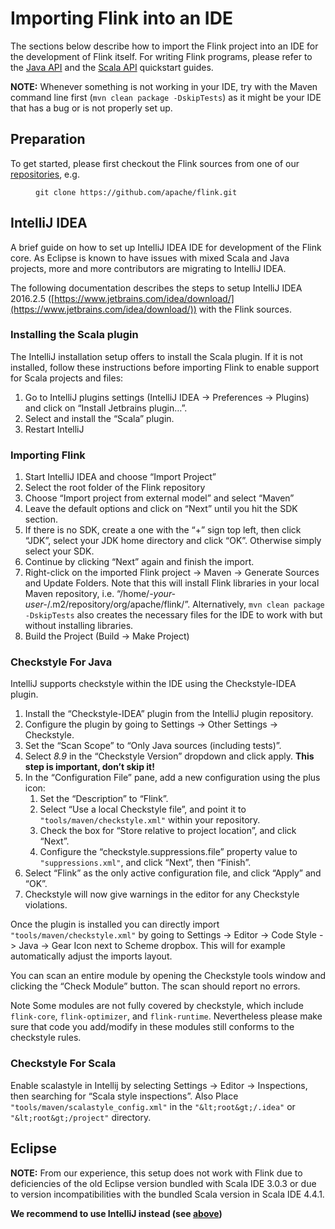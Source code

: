 

# Importing Flink into an IDE

The sections below describe how to import the Flink project into an IDE for the development of Flink itself. For writing Flink programs, please refer to the [Java API](//ci.apache.org/projects/flink/flink-docs-release-1.7/dev/projectsetup/java_api_quickstart.html) and the [Scala API](//ci.apache.org/projects/flink/flink-docs-release-1.7/dev/projectsetup/scala_api_quickstart.html) quickstart guides.

**NOTE:** Whenever something is not working in your IDE, try with the Maven command line first (`mvn clean package -DskipTests`) as it might be your IDE that has a bug or is not properly set up.

## Preparation

To get started, please first checkout the Flink sources from one of our [repositories](https://flink.apache.org/community.html#source-code), e.g.

<figure class="highlight">

```
git clone https://github.com/apache/flink.git
```

</figure>

## IntelliJ IDEA

A brief guide on how to set up IntelliJ IDEA IDE for development of the Flink core. As Eclipse is known to have issues with mixed Scala and Java projects, more and more contributors are migrating to IntelliJ IDEA.

The following documentation describes the steps to setup IntelliJ IDEA 2016.2.5 ([https://www.jetbrains.com/idea/download/](https://www.jetbrains.com/idea/download/)) with the Flink sources.

### Installing the Scala plugin

The IntelliJ installation setup offers to install the Scala plugin. If it is not installed, follow these instructions before importing Flink to enable support for Scala projects and files:

1.  Go to IntelliJ plugins settings (IntelliJ IDEA -&gt; Preferences -&gt; Plugins) and click on “Install Jetbrains plugin…”.
2.  Select and install the “Scala” plugin.
3.  Restart IntelliJ

### Importing Flink

1.  Start IntelliJ IDEA and choose “Import Project”
2.  Select the root folder of the Flink repository
3.  Choose “Import project from external model” and select “Maven”
4.  Leave the default options and click on “Next” until you hit the SDK section.
5.  If there is no SDK, create a one with the “+” sign top left, then click “JDK”, select your JDK home directory and click “OK”. Otherwise simply select your SDK.
6.  Continue by clicking “Next” again and finish the import.
7.  Right-click on the imported Flink project -&gt; Maven -&gt; Generate Sources and Update Folders. Note that this will install Flink libraries in your local Maven repository, i.e. “/home/_-your-user-_/.m2/repository/org/apache/flink/”. Alternatively, `mvn clean package -DskipTests` also creates the necessary files for the IDE to work with but without installing libraries.
8.  Build the Project (Build -&gt; Make Project)

### Checkstyle For Java

IntelliJ supports checkstyle within the IDE using the Checkstyle-IDEA plugin.

1.  Install the “Checkstyle-IDEA” plugin from the IntelliJ plugin repository.
2.  Configure the plugin by going to Settings -&gt; Other Settings -&gt; Checkstyle.
3.  Set the “Scan Scope” to “Only Java sources (including tests)”.
4.  Select _8.9_ in the “Checkstyle Version” dropdown and click apply. **This step is important, don’t skip it!**
5.  In the “Configuration File” pane, add a new configuration using the plus icon:
    1.  Set the “Description” to “Flink”.
    2.  Select “Use a local Checkstyle file”, and point it to `"tools/maven/checkstyle.xml"` within your repository.
    3.  Check the box for “Store relative to project location”, and click “Next”.
    4.  Configure the “checkstyle.suppressions.file” property value to `"suppressions.xml"`, and click “Next”, then “Finish”.
6.  Select “Flink” as the only active configuration file, and click “Apply” and “OK”.
7.  Checkstyle will now give warnings in the editor for any Checkstyle violations.

Once the plugin is installed you can directly import `"tools/maven/checkstyle.xml"` by going to Settings -&gt; Editor -&gt; Code Style -&gt; Java -&gt; Gear Icon next to Scheme dropbox. This will for example automatically adjust the imports layout.

You can scan an entire module by opening the Checkstyle tools window and clicking the “Check Module” button. The scan should report no errors.

Note Some modules are not fully covered by checkstyle, which include `flink-core`, `flink-optimizer`, and `flink-runtime`. Nevertheless please make sure that code you add/modify in these modules still conforms to the checkstyle rules.

### Checkstyle For Scala

Enable scalastyle in Intellij by selecting Settings -&gt; Editor -&gt; Inspections, then searching for “Scala style inspections”. Also Place `"tools/maven/scalastyle_config.xml"` in the `"&lt;root&gt;/.idea"` or `"&lt;root&gt;/project"` directory.

## Eclipse

**NOTE:** From our experience, this setup does not work with Flink due to deficiencies of the old Eclipse version bundled with Scala IDE 3.0.3 or due to version incompatibilities with the bundled Scala version in Scala IDE 4.4.1.

**We recommend to use IntelliJ instead (see [above](#intellij-idea))**

